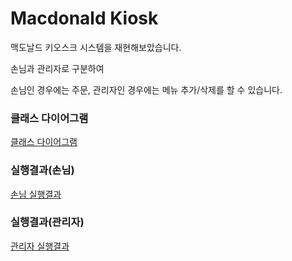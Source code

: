 # Macdonald Kiosk

맥도날드 키오스크 시스템을 재현해보았습니다.


손님과 관리자로 구분하여


손님인 경우에는 주문, 관리자인 경우에는 메뉴 추가/삭제를 할 수 있습니다.


### 클래스 다이어그램

[클래스 다이어그램](http://www.example.com)

### 실행결과(손님)

[손님 실행결과](http://www.example.com)

### 실행결과(관리자)

[관리자 실행결과](http://www.example.com)

